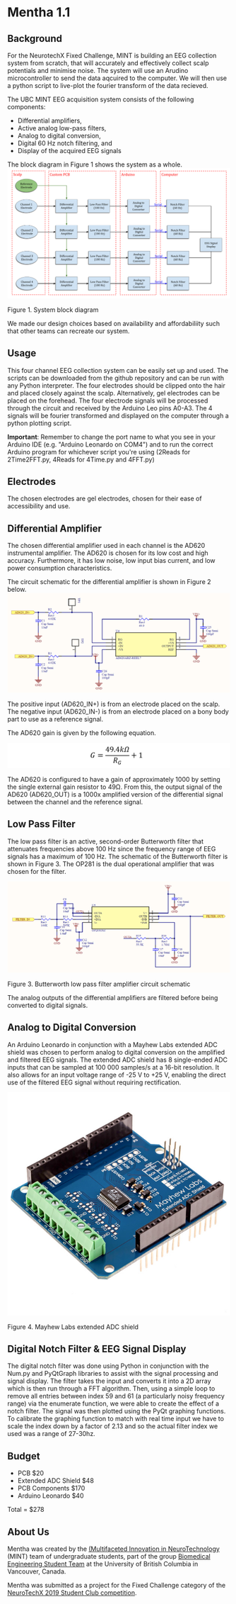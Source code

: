 # Mentha 1.1

## Background

For the NeurotechX Fixed Challenge, MINT is building an EEG collection system from scratch, that will accurately and effectively collect scalp potentials and minimise noise.
The system will use an Arudino microcontroller to send the data aqcuired to the computer. We will then use a python script to live-plot the fourier transform of the data recieved. 

The UBC MINT EEG acquisition system consists of the following components:
- Differential amplifiers,
- Active analog low-pass filters,
- Analog to digital conversion,
- Digital 60 Hz notch filtering, and
- Display of the acquired EEG signals

The block diagram in Figure 1 shows the system as a whole.
![block diagram](https://github.com/UBCMint/MINT_FixedChallenge_2019/blob/master/Figures/NeuroTechX%202019%20System%20Block%20Diagram.png)

Figure 1. System block diagram


We made our design choices based on availability and affordabiliity such that other teams can recreate our system. 

## Usage
This four channel EEG collection system can be easily set up and used. The scripts can be downloaded from the github repository and can be run with any Python interpreter. The four electrodes should be clipped onto the hair and placed closely against the scalp. Alternatively, gel electrodes can be placed on the forehead. 
The four electrode signals will be processed through the circuit and received by the Arduino Leo pins A0-A3. The 4 signals will be fourier transformed and displayed on the computer through a python plotting script. 

**Important**: Remember to change the port name to what you see in your Arduino IDE (e.g. "Arduino Leonardo on COM4") and to run the correct Arduino program for whichever script you're using (2Reads for 2Time2FFT.py, 4Reads for 4Time.py and 4FFT.py)

## Electrodes
The chosen electrodes are gel electrodes, chosen for their ease of accessibility and use.

## Differential Amplifier
The chosen differential amplifier used in each channel is the AD620 instrumental amplifier. The AD620 is chosen for its low cost and high accuracy. Furthermore, it has low noise, low input bias current, and low power consumption characteristics.

The circuit schematic for the differential amplifier is shown in Figure 2 below.
![Differential Amplifier](https://github.com/UBCMint/MINT_FixedChallenge_2019/blob/master/Figures/Differential%20Amplifier.png)

The positive input (AD620_IN+) is from an electrode placed on the scalp. The negative input (AD620_IN-) is from an electrode placed on a bony body part to use as a reference signal.
 
The AD620 gain is given by the following equation.

![Gain equation](https://github.com/UBCMint/MINT_FixedChallenge_2019/blob/master/Figures/Gain%20equation.png)

The AD620 is configured to have a gain of approximately 1000 by setting the single external gain resistor to 49Ω.  From this, the output signal of the AD620 (AD620_OUT) is a 1000x amplified version of the differential signal between the channel and the reference signal.

## Low Pass Filter
The low pass filter is an active, second-order Butterworth filter that attenuates frequencies above 100 Hz since the frequency range of EEG signals has a maximum of 100 Hz. The schematic of the Butterworth filter is shown in Figure 3. The OP281 is the dual operational amplifier that was chosen for the filter.

![Low pass Filter](https://github.com/UBCMint/MINT_FixedChallenge_2019/blob/master/Figures/LowpassFilter.png)

Figure 3. Butterworth low pass filter amplifier circuit schematic

The analog outputs of the differential amplifiers are filtered before being converted to digital signals.

## Analog to Digital Conversion
An Arduino Leonardo in conjunction with a Mayhew Labs extended ADC shield was chosen to perform analog to digital conversion on the amplified and filtered EEG signals. The extended ADC shield has 8 single-ended ADC inputs that can be sampled at 100 000 samples/s at a 16-bit resolution. It also allows for an input voltage range of -25 V to +25 V, enabling the direct use of the filtered EEG signal without requiring rectification.

![ADC Shield](https://github.com/UBCMint/MINT_FixedChallenge_2019/blob/master/Figures/ADC%20shield.png)

Figure 4. Mayhew Labs extended ADC shield

## Digital Notch Filter & EEG Signal Display
The digital notch filter was done using Python in conjunction with the Num.py and PyQtGraph libraries to assist with the signal processing  and signal display. The filter takes the input and converts it into a 2D array which is then run through a FFT algorithm. Then, using a simple loop to remove all entries between index 59 and 61 (a particularly noisy frequency range) via the enumerate function, we were able to create the effect of a notch filter. The signal was then plotted using the PyQt graphing functions. To calibrate the graphing function to match with real time input we have to scale the index down by a factor of 2.13 and so the actual filter index we used was a range of 27-30hz.  


## Budget
- PCB $20
- Extended ADC Shield $48
- PCB Components $170
- Arduino Leonardo $40

Total = $278

## About Us

Mentha was created by the [(Multifaceted Innovation in NeuroTechnology](https://ubcmint.github.io/) (MINT) team of undergraduate students, part of the group [Biomedical Engineering Student Team](http://www.ubcbest.com/) at the University of British Columbia in Vancouver, Canada.

Mentha was submitted as a project for the Fixed Challenge category of the [NeuroTechX 2019 Student Club competition](https://neurotechx.github.io/studentclubs/competition/).

